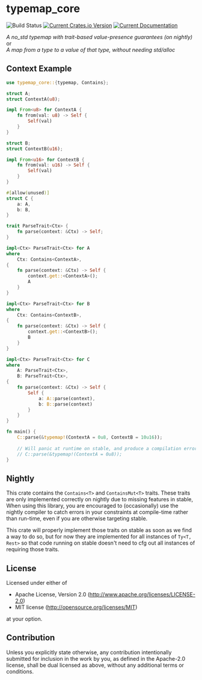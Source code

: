 # typemap_core
![Build Status](https://github.com/kitlith/typemap_core/workflows/Main/badge.svg)
[![Current Crates.io Version](https://img.shields.io/crates/v/typemap_core.svg)](https://crates.io/crates/typemap_core)
[![Current Documentation](https://docs.rs/typemap_core/badge.svg)](https://docs.rs/typemap_core)

*A no_std typemap with trait-based value-presence guarantees (on nightly)*  
or  
*A map from a type to a value of that type, without needing std/alloc*

## Context Example

```rust
use typemap_core::{typemap, Contains};

struct A;
struct ContextA(u8);

impl From<u8> for ContextA {
    fn from(val: u8) -> Self {
        Self(val)
    }
}

struct B;
struct ContextB(u16);

impl From<u16> for ContextB {
    fn from(val: u16) -> Self {
        Self(val)
    }
}

#[allow(unused)]
struct C {
    a: A,
    b: B,
}

trait ParseTrait<Ctx> {
    fn parse(context: &Ctx) -> Self;
}

impl<Ctx> ParseTrait<Ctx> for A
where
    Ctx: Contains<ContextA>,
{
    fn parse(context: &Ctx) -> Self {
        context.get::<ContextA>();
        A
    }
}

impl<Ctx> ParseTrait<Ctx> for B
where
    Ctx: Contains<ContextB>,
{
    fn parse(context: &Ctx) -> Self {
        context.get::<ContextB>();
        B
    }
}

impl<Ctx> ParseTrait<Ctx> for C
where
    A: ParseTrait<Ctx>,
    B: ParseTrait<Ctx>,
{
    fn parse(context: &Ctx) -> Self {
        Self {
            a: A::parse(context),
            b: B::parse(context)
        }
    }
}

fn main() {
    C::parse(&typemap!(ContextA = 0u8, ContextB = 10u16));
    
    // Will panic at runtime on stable, and produce a compilation error on nightly
    // C::parse(&typemap!(ContextA = 0u8));
}
```

## Nightly

This crate contains the `Contains<T>` and `ContainsMut<T>` traits.
These traits are only implemented correctly on nightly due to missing features in stable,
When using this library, you are encouraged to (occasionally) use the nightly compiler
to catch errors in your constraints at compile-time rather than run-time,
even if you are otherwise targeting stable.

This crate will properly implement those traits on stable as soon as we find a way to do so,
but for now they are implemented for all instances of `Ty<T, Rest>`
so that code running on stable doesn't need to cfg out all instances of requiring those traits.

## License

Licensed under either of

* Apache License, Version 2.0
  (http://www.apache.org/licenses/LICENSE-2.0)
* MIT license
  (http://opensource.org/licenses/MIT)

at your option.

## Contribution

Unless you explicitly state otherwise, any contribution intentionally submitted
for inclusion in the work by you, as defined in the Apache-2.0 license, shall be
dual licensed as above, without any additional terms or conditions.
